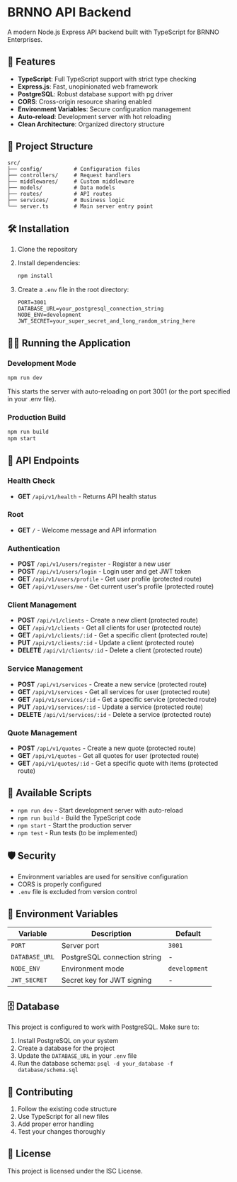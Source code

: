 # BRNNO API Backend

A modern Node.js Express API backend built with TypeScript for BRNNO Enterprises.

## 🚀 Features

- **TypeScript**: Full TypeScript support with strict type checking
- **Express.js**: Fast, unopinionated web framework
- **PostgreSQL**: Robust database support with pg driver
- **CORS**: Cross-origin resource sharing enabled
- **Environment Variables**: Secure configuration management
- **Auto-reload**: Development server with hot reloading
- **Clean Architecture**: Organized directory structure

## 📁 Project Structure

```
src/
├── config/          # Configuration files
├── controllers/     # Request handlers
├── middlewares/     # Custom middleware
├── models/          # Data models
├── routes/          # API routes
├── services/        # Business logic
└── server.ts        # Main server entry point
```

## 🛠️ Installation

1. Clone the repository
2. Install dependencies:

   ```bash
   npm install
   ```

3. Create a `.env` file in the root directory:

   ```env
   PORT=3001
   DATABASE_URL=your_postgresql_connection_string
   NODE_ENV=development
   JWT_SECRET=your_super_secret_and_long_random_string_here
   ```

## 🏃‍♂️ Running the Application

### Development Mode

```bash
npm run dev
```

This starts the server with auto-reloading on port 3001 (or the port specified in your .env file).

### Production Build

```bash
npm run build
npm start
```

## 📡 API Endpoints

### Health Check

- **GET** `/api/v1/health` - Returns API health status

### Root

- **GET** `/` - Welcome message and API information

### Authentication

- **POST** `/api/v1/users/register` - Register a new user
- **POST** `/api/v1/users/login` - Login user and get JWT token
- **GET** `/api/v1/users/profile` - Get user profile (protected route)
- **GET** `/api/v1/users/me` - Get current user's profile (protected route)

### Client Management

- **POST** `/api/v1/clients` - Create a new client (protected route)
- **GET** `/api/v1/clients` - Get all clients for user (protected route)
- **GET** `/api/v1/clients/:id` - Get a specific client (protected route)
- **PUT** `/api/v1/clients/:id` - Update a client (protected route)
- **DELETE** `/api/v1/clients/:id` - Delete a client (protected route)

### Service Management

- **POST** `/api/v1/services` - Create a new service (protected route)
- **GET** `/api/v1/services` - Get all services for user (protected route)
- **GET** `/api/v1/services/:id` - Get a specific service (protected route)
- **PUT** `/api/v1/services/:id` - Update a service (protected route)
- **DELETE** `/api/v1/services/:id` - Delete a service (protected route)

### Quote Management

- **POST** `/api/v1/quotes` - Create a new quote (protected route)
- **GET** `/api/v1/quotes` - Get all quotes for user (protected route)
- **GET** `/api/v1/quotes/:id` - Get a specific quote with items (protected route)

## 🔧 Available Scripts

- `npm run dev` - Start development server with auto-reload
- `npm run build` - Build the TypeScript code
- `npm start` - Start the production server
- `npm test` - Run tests (to be implemented)

## 🛡️ Security

- Environment variables are used for sensitive configuration
- CORS is properly configured
- `.env` file is excluded from version control

## 📝 Environment Variables

| Variable | Description | Default |
|----------|-------------|---------|
| `PORT` | Server port | `3001` |
| `DATABASE_URL` | PostgreSQL connection string | - |
| `NODE_ENV` | Environment mode | `development` |
| `JWT_SECRET` | Secret key for JWT signing | - |

## 🗄️ Database

This project is configured to work with PostgreSQL. Make sure to:

1. Install PostgreSQL on your system
2. Create a database for the project
3. Update the `DATABASE_URL` in your `.env` file
4. Run the database schema: `psql -d your_database -f database/schema.sql`

## 🤝 Contributing

1. Follow the existing code structure
2. Use TypeScript for all new files
3. Add proper error handling
4. Test your changes thoroughly

## 📄 License

This project is licensed under the ISC License.
